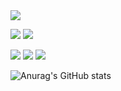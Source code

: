 <img src="https://capsule-render.vercel.app/api?type=venom&color=0:B296FF,100:C1D2DC&height=300&section=header&text=Bucky's%Githubcapsule%20render&fontSize=90" />

<p>
  <img src="https://img.shields.io/badge/Swift-F05138?style=flat-square&logo=Swift&logoColor=white"/>
  <img src="https://img.shields.io/badge/GDSC_Soongsil-4285F4?style=flat-square&logo=Google&logoColor=white"/>
</p>
<p>
  <img src="https://img.shields.io/badge/bucky5683@gmail.com-EA4335?style=flat-square&logo=Gmail&logoColor=white"/>
  <img src="https://img.shields.io/badge/sy8_546-DD2A7B?style=flat-square&logo=Instagram&logoColor=white"/>
  <img src="https://img.shields.io/badge/sy5683.tistory.com-000000?style=flat-square&logo=Tistory&logoColor=white"/>
  
</p>

![Anurag's GitHub stats](https://github-readme-stats.vercel.app/api?username=Bucky5683&show_icons=true&theme=bear)

